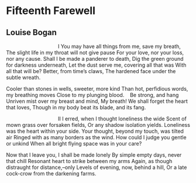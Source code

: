 # Fifteenth Farewell
## Louise Bogan
                                    I
You may have all things from me, save my breath,
The slight life in my throat will not give pause
For your love, nor your loss, nor any cause.
Shall I be made a panderer to death,
Dig the green ground for darkness underneath,
Let the dust serve me, covering all that was
With all that will be? Better, from time’s claws,
The hardened face under the subtle wreath.

Cooler than stones in wells, sweeter, more kind
Than hot, perfidious words, my breathing moves
Close to my plunging blood.    Be strong, and hang
Unriven mist over my breast and mind,
My breath! We shall forget the heart that loves,
Though in my body beat its blade, and its fang.

                                    II
I erred, when I thought loneliness the wide
Scent of mown grass over forsaken fields,
Or any shadow isolation yields.
Loneliness was the heart within your side.
Your thought, beyond my touch, was tilted air
Ringed with as many borders as the wind.
How could I judge you gentle or unkind
When all bright flying space was in your care?

Now that I leave you, I shall be made lonely
By simple empty days, never that chill
Resonant heart to strike between my arms
Again, as though distraught for distance,­–only
Levels of evening, now, behind a hill,
Or a late cock-crow from the darkening farms.